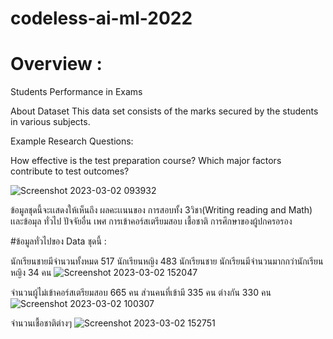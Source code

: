 # codeless-ai-ml-2022


# Overview : 

Students Performance in Exams

About Dataset
This data set consists of the marks secured by the students in various subjects.

Example Research Questions:

How effective is the test preparation course?
Which major factors contribute to test outcomes?




![Screenshot 2023-03-02 093932](https://user-images.githubusercontent.com/96861429/222370068-3c1078e3-b38d-4ebe-ac45-8924ea2aa2d4.png)


ข้อมูลชุดนี้จะเเสดงให้เห็นถึง ผลคะเเนนของ การสอบทั้ง 3วิชา(Writing reading and Math) เเละข้อมุล ทั่วไป ปัจจัยอื่น เพศ การเข้าคอร์สเตรียมสอบ เชื้อชาติ การศึกษาของผู้ปกครอรอง



#ข้อมูลทั่วไปของ Data ชุดนี้ : 


   นักเรียนชายมีจำนวนทั้งหมด 517 นักเรียนหญิง 483 นักเรียนชาย นักเรียนมีจำนวนมากกว่านักเรียนหญิง 34 คน
![Screenshot 2023-03-02 152047](https://user-images.githubusercontent.com/96861429/222371680-f29c38f3-88e7-4132-8ed9-70f9432b25ae.png)



จำนวนผู้ไม่เข้าคอร์สเตรียมสอบ 665 คน  ส่วนคนที่เข้ามี 335 คน ต่างกัน 330 คน
![Screenshot 2023-03-02 100307](https://user-images.githubusercontent.com/96861429/222372078-230d2c7e-e55a-4f5e-91b0-8814a95c849e.png)





จำนวนเชื้อชาติต่างๆ
![Screenshot 2023-03-02 152751](https://user-images.githubusercontent.com/96861429/222373273-35de74ee-a2f4-4b27-9f34-4b575a0306cc.png)


















